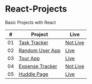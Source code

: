 # React-Projects
Basic Projects with React

|  #  | Project                                                                               | Live                                                                  |
| :-: | ------------------------------------------------------------------------------------- | --------------------------------------------------------------------- |
| 01  | [Task Tracker](https://github.com/Raven-Isaac-Finch/Task-Tracker)                     | [Not Live](https://github.com/Raven-Isaac-Finch/Task-Tracker)         |
| 02  | [Random User App](https://github.com/Raven-Isaac-Finch/Random-User-App)               | [Live](https://random-user-app-react.netlify.app)                     |
| 03  | [Tour App](https://github.com/Raven-Isaac-Finch/Tour-App)                             | [Live](https://tour-places-app-react.netlify.app)                     |
| 04  | [Expense Tracker](https://github.com/Raven-Isaac-Finch/Expense-Tracker)               | [Not Live]()                     |
| 05  | [Huddle Page](https://github.com/Raven-Isaac-Finch/Styled-Component-Practice)         | [Live](https://styled-component-practice.netlify.app)                 |
